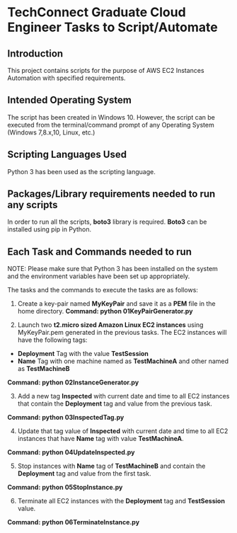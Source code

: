 TechConnect Graduate Cloud Engineer Tasks to Script/Automate
============================================================

Introduction
--------------
This project contains scripts for the purpose of AWS EC2 Instances Automation with specified requirements.


Intended Operating System
----------------------------

The script has been created in Windows 10. However, the script can be executed from the terminal/command prompt of any Operating System (Windows 7,8.x,10, Linux, etc.)

Scripting Languages Used
---------------------------

Python 3 has been used as the scripting language.

Packages/Library requirements needed to run any scripts
----------------------------------------------------------

In order to run all the scripts, **boto3** library is required. **Boto3** can be installed using pip in Python.

Each Task and Commands needed to run
---------------------------------------

NOTE: Please make sure that Python 3 has been installed on the system and the environment variables have been set up appropriately.


The tasks and the commands to execute the tasks are as follows:

1. Create a key-pair named **MyKeyPair** and save it as a **PEM** file in the home directory.
**Command: python 01KeyPairGenerator.py**

2. Launch two **t2.micro sized Amazon Linux EC2 instances** using MyKeyPair.pem generated in the previous tasks. The EC2 instances will have the following tags:

- **Deployment** Tag with the value **TestSession**
- **Name** Tag with one machine named as **TestMachineA** and other named as **TestMachineB**

**Command: python 02InstanceGenerator.py**

3. Add a new tag **Inspected** with current date and time to all EC2 instances that contain the **Deployment** tag and value from the previous task.

**Command: python 03InspectedTag.py**

4. Update that tag value of **Inspected** with current date and time to all EC2 instances that have **Name** tag with value **TestMachineA**.

**Command: python 04UpdateInspected.py**

5. Stop instances with **Name** tag of **TestMachineB** and contain the **Deployment** tag and value from the first task.

**Command: python 05StopInstance.py**

6. Terminate all EC2 instances with the **Deployment** tag and **TestSession** value.

**Command: python 06TerminateInstance.py**







